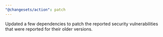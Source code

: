 ```yaml
---
"@changesets/action": patch
---
```


Updated a few dependencies to patch the reported security vulnerabilities that were reported for their older versions.
